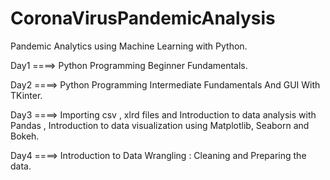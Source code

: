 # CoronaVirusPandemicAnalysis
Pandemic Analytics using Machine Learning with Python.

Day1 ====> Python Programming Beginner Fundamentals.

Day2 ====> Python Programming Intermediate Fundamentals And GUI With TKinter.

Day3 ====> Importing csv , xlrd files and Introduction to data analysis with Pandas , Introduction to data visualization using Matplotlib, Seaborn and Bokeh.

Day4 ====> Introduction to Data Wrangling : Cleaning and Preparing the data.
